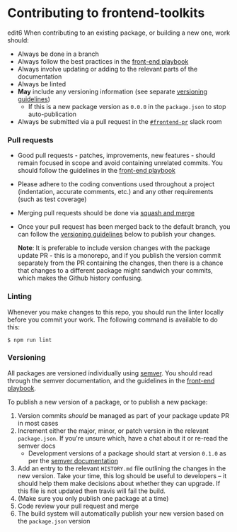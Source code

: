 # Contributing to frontend-toolkits
edit6
When contributing to an existing package, or building a new one, work should:

- Always be done in a branch
- Always follow the best practices in the [front-end playbook](https://github.com/springernature/frontend-playbook/)
- Always involve updating or adding to the relevant parts of the documentation
- Always be linted
- **May** include any versioning information (see separate [versioning guidelines](#versioning))
    - If this is a new package version as `0.0.0` in the `package.json` to stop auto-publication
- Always be submitted via a pull request in the [`#frontend-pr`](https://springernature.slack.com/messages/C0GJK53TQ/) slack room

### Pull requests

- Good pull requests - patches, improvements, new features - should remain focused in scope and avoid containing unrelated commits. You should follow the guidelines in the [front-end playbook](https://github.com/springernature/frontend-playbook/blob/master/practices/code-review.md)
- Please adhere to the coding conventions used throughout a project (indentation, accurate comments, etc.) and any other requirements (such as test coverage)
- Merging pull requests should be done via [squash and merge](https://help.github.com/articles/about-pull-request-merges/#squash-and-merge-your-pull-request-commits)
- Once your pull request has been merged back to the default branch, you can follow the [versioning guidelines](#versioning) below to publish your changes.

    **Note**: It is preferable to include version changes with the package update PR - this is a monorepo, and if you publish the version commit separately from the PR containing the changes, then there is a chance that changes to a different package might sandwich your commits, which makes the Github history confusing.

### Linting

Whenever you make changes to this repo, you should run the linter locally before you commit your work. The following command is available to do this:

```
$ npm run lint
```

### Versioning

All packages are versioned individually using [semver](http://semver.org/). You should read through the semver documentation, and the guidelines in the [front-end playbook](https://github.com/springernature/frontend-playbook/blob/master/practices/semver.md).

To publish a new version of a package, or to publish a new package:

1. Version commits _should_ be managed as part of your package update PR in most cases
2. Increment either the major, minor, or patch version in the relevant `package.json`. If you're unsure which, have a chat about it or re-read the semver docs
    * Development versions of a package should start at version `0.1.0` as per the [semver documentation](https://semver.org/#spec-item-4)
3. Add an entry to the relevant `HISTORY.md` file outlining the changes in the new version. Take your time, this log should be useful to developers – it should help them make decisions about whether they can upgrade. If this file is not updated then travis will fail the build.
4. (Make sure you only publish one package at a time)
6. Code review your pull request and merge
7. The build system will automatically publish your new version based on the `package.json` version

